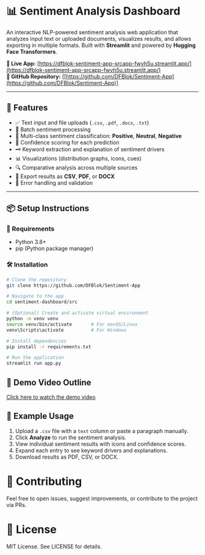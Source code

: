 # 📊 Sentiment Analysis Dashboard

An interactive NLP-powered sentiment analysis web application that analyzes input text or uploaded documents, visualizes results, and allows exporting in multiple formats. Built with **Streamlit** and powered by **Hugging Face Transformers**.

**🔗 Live App:** [https://dfblok-sentiment-app-srcapp-fwvh5u.streamlit.app/](https://dfblok-sentiment-app-srcapp-fwvh5u.streamlit.app/)  
**📁 GitHub Repository:** [[https://github.com/DFBlok/Sentiment-App](https://github.com/DFBlok/Sentiment-App)]

---

## 🚀 Features

- ✅ Text input and file uploads (`.csv`, `.pdf`, `.docx`, `.txt`)
- 🔄 Batch sentiment processing
- 🧠 Multi-class sentiment classification: **Positive**, **Neutral**, **Negative**
- 🎯 Confidence scoring for each prediction
- 🗝️ Keyword extraction and explanation of sentiment drivers
- 📊 Visualizations (distribution graphs, icons, cues)
- 🔍 Comparative analysis across multiple sources
- 🧾 Export results as **CSV**, **PDF**, or **DOCX**
- 🧰 Error handling and validation

---

## 📦 Setup Instructions

### 🔧 Requirements

- Python 3.8+
- pip (Python package manager)

### 🛠 Installation

```bash
# Clone the repository
git clone https://github.com/DFBlok/Sentiment-App

# Navigate to the app
cd sentiment-dashboard/src

# (Optional) Create and activate virtual environment
python -m venv venv
source venv/bin/activate       # For macOS/Linux
venv\Scripts\activate          # For Windows

# Install dependencies
pip install -r requirements.txt

# Run the application
streamlit run app.py

```

## 🎥 Demo Video Outline
[Click here to watch the demo video](https://www.loom.com/share/c34cc2bc243d427fb2fcbdb0d16c0531?sid=7ae036b9-ef58-4cb5-8f1a-6e1d2d64ed75{:target:"_blank"})

## 📘 Example Usage
1. Upload a `.csv` file with a `text` column or paste a paragraph manually.
2. Click **Analyze** to run the sentiment analysis.
3. View individual sentiment results with icons and confidence scores.
4. Expand each entry to see keyword drivers and explanations.
5. Download results as PDF, CSV, or DOCX.

# 🙌 Contributing
Feel free to open issues, suggest improvements, or contribute to the project via PRs.

# 📄 License
MIT License. See LICENSE for details.